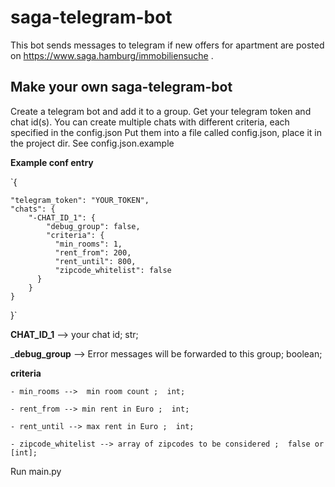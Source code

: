 # saga-telegram-bot

This bot sends messages to telegram if new offers for apartment are posted on https://www.saga.hamburg/immobiliensuche .

## Make your own saga-telegram-bot

Create a telegram bot and add it to a group.
Get your telegram token and chat id(s).
You can create multiple chats with different criteria, each specified in the config.json
Put them into a file called config.json, place it in the project dir. See config.json.example

__Example conf entry__

`{ 

    "telegram_token": "YOUR_TOKEN",
    "chats": {
        "-CHAT_ID_1": {
            "debug_group": false,
            "criteria": {
              "min_rooms": 1,
              "rent_from": 200,
              "rent_until": 800,
              "zipcode_whitelist": false
          }
        }
    }
}`

__CHAT_ID_1__ --> your chat id; str;

___debug_group__ --> Error messages will be forwarded to this group; boolean; 

__criteria__ 

    - min_rooms -->  min room count ;  int; 

    - rent_from --> min rent in Euro ;  int; 

    - rent_until --> max rent in Euro ;  int; 

    - zipcode_whitelist --> array of zipcodes to be considered ;  false or [int]; 


Run main.py



